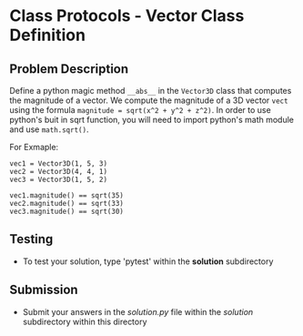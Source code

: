 # Class Protocols - Vector Class Definition

## Problem Description
Define a python magic method `__abs__` in the `Vector3D` class that computes the magnitude of a vector. We compute the magnitude of a 3D vector `vect` using the formula `magnitude = sqrt(x^2 + y^2 + z^2)`. In order to use python's buit in sqrt function, you will need to import python's math module and use `math.sqrt()`.

For Exmaple:
```
vec1 = Vector3D(1, 5, 3)
vec2 = Vector3D(4, 4, 1)
vec3 = Vector3D(1, 5, 2)

vec1.magnitude() == sqrt(35)
vec2.magnitude() == sqrt(33)
vec3.magnitude() == sqrt(30)
```
## Testing
* To test your solution, type 'pytest' within the **solution** subdirectory

## Submission
* Submit your answers in the *solution.py* file within the *solution* subdirectory within this directory